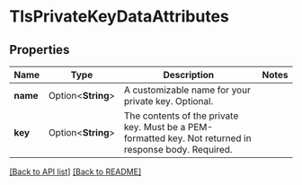 # TlsPrivateKeyDataAttributes

## Properties

Name | Type | Description | Notes
------------ | ------------- | ------------- | -------------
**name** | Option<**String**> | A customizable name for your private key. Optional. | 
**key** | Option<**String**> | The contents of the private key. Must be a PEM-formatted key. Not returned in response body. Required. | 

[[Back to API list]](../README.md#documentation-for-api-endpoints) [[Back to README]](../README.md)



